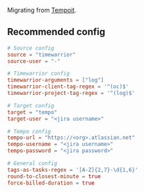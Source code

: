 Migrating from [Tempoit](https://sr.ht/%7Eswalladge/tempoit/).

## Recommended config

```toml
# Source config
source = "timewarrior"
source-user = "-"

# Timewarrior config
timewarrior-arguments = ["log"]
timewarrior-client-tag-regex = '^(oc)$'
timewarrior-project-tag-regex = '^(log)$'

# Target config
target = "tempo"
target-user = "<jira username>"

# Tempo config
tempo-url = "https://<org>.atlassian.net"
tempo-username = "<jira username>"
tempo-password = "<jira password>"

# General config
tags-as-tasks-regex = '[A-Z]{2,7}-\d{1,6}'
round-to-closest-minute = true
force-billed-duration = true
```